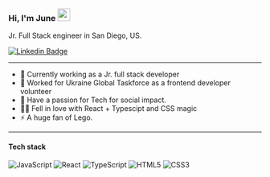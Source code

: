 ### Hi, I'm June <img src="https://media.giphy.com/media/hvRJCLFzcasrR4ia7z/giphy.gif" width="25px">
Jr. Full Stack engineer in San Diego, US. 

[![Linkedin Badge](https://img.shields.io/badge/-junechoe-0072b1?style=flat&logo=Linkedin&logoColor=white)](https://www.linkedin.com/in/junechoe/ "Connect on LinkedIn")


-----
- 🔭 Currently working as a Jr. full stack developer
- 🌱 Worked for Ukraine Global Taskforce as a frontend developer volunteer 
- 🚀 Have a passion for Tech for social impact. 
- 👨‍💻 Fell in love with React + Typescipt and CSS magic
- ⚡️ A huge fan of Lego. 


-----
#### Tech stack

![JavaScript](https://img.shields.io/badge/-JavaScript-%23F7DF1C?style=flat-square&logo=javascript&logoColor=000000&labelColor=%23F7DF1C&color=%23FFCE5A)
![React](https://img.shields.io/badge/-React-%23282C34?style=flat-square&logo=react)
![TypeScript](https://img.shields.io/badge/-TypeScript-007ACC?style=flat-square&logo=typescript&logoColor=white)
![HTML5](https://img.shields.io/badge/-HTML5-%23E44D27?style=flat-square&logo=html5&logoColor=ffffff)
![CSS3](https://img.shields.io/badge/-CSS3-%231572B6?style=flat-square&logo=css3)

